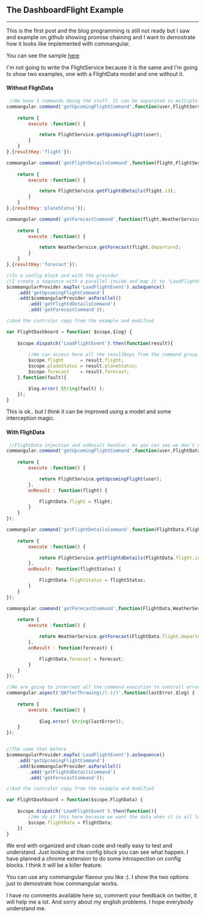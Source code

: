 
## The DashboardFlight Example
***

This is the first post and the blog programming is still not ready but I saw and example on github showing promise chaining and I want to demostrate how it looks like implemented with commangular.

You can see the sample [here](https://github.com/ThomasBurleson/angularjs-FlightDashboard)

I'm not going to write the FlightService because it is the same and I'm going to show two examples, one with a FlightData model and one without it.

#### Without FlighData

```javascript
 //We have 3 commands doing the stuff. It can be separated in multiple js files to keep the code organized
commangular.command('getUpcomingFlightCommand',function(user,FlightService) {
	
	return {
		execute :function() {

			return FlightService.getUpcomingFlight(user);
		}
	}
},{resultKey:'flight'});

commangular.command('getFlightDetailsCommand',function(flight,FlightService) {
	
	return {
		execute :function() {

			return FlightService.getFlightdDetails(flight.id);
		}
	}
},{resultKey:'planeStatus'});

commangular.command('getForecastCommand',function(flight,WeatherService) {
	
	return {
		execute :function() {

			return WeatherService.getForecast(flight.departure);
		}
	}
},{resultKey:'forecast'});

//In a config block and with the provider
//I create a sequence with a parallel inside and map it to 'LoadFlightEvent'
$commangularProvider.mapTo('LoadFlightEvent').asSequence()
	.add('getUpcomingFlightCommand')
	.add($commangularProvider.asParallel()
		.add('getFlightdDetailsCommand')
		.add('getForecastCommand'));

//And the controler copy from the example and modified

var FlightDashboard = function( $scope,$log) {
	 
	$scope.dispatch('LoadFlightEvent').then(function(result){
		
		//We can access here all the resultKeys from the command group execution
		$scope.flight      = result.flight;                    
        $scope.planeStatus = result.planeStatus;              
        $scope.forecast    = result.forecast;  
	},function(fault){

		$log.error( String(fault) );
	});
}
```
This is ok.. but I think it can be improved using a model and some interception magic.

#### With FlighData

```javascript
 //FlightData injection and onResult Handler. As you can see we don't use the 'resultKey' because we have the model.
commangular.command('getUpcomingFlightCommand',function(user,FlightData,FlightService) {
	
	return {
		execute :function() {

			return FlightService.getUpcomingFlight(user);
		},
		onResult : function(flight) {

			FlightData.flight = flight;
		}
	}
});

commangular.command('getFlightDetailsCommand',function(FlightData,FlightService) {
	
	return {
		execute :function() {

			return FlightService.getFlightdDetails(FlightData.flight.id);
		},
		onResult: function(flightStatus) {

			FlightData.flightStatus = flightStatus;
		}
	}
});

commangular.command('getForecastCommand',function(FlightData,WeatherService) {
	
	return {
		execute :function() {

			return WeatherService.getForecast(FlightData.flight.departure);
		},
		onResult : function(forecast) {

			FlightData.forecast = forecast;
		}
	}
});

//We are going to intercept all the command execution to controll errors.
commangular.aspect('@AfterThrowing(/(.)/)',function(lastError,$log) {
	
	return {
		execute :function() {
			
			$log.error( String(lastError));
	}
});


//The same that before
$commangularProvider.mapTo('LoadFlightEvent').asSequence()
	.add('getUpcomingFlightCommand')
	.add($commangularProvider.asParallel()
		.add('getFlightdDetailsCommand')
		.add('getForecastCommand'));

//And the controler copy from the example and modified

var FlightDashboard = function($scope,FlighData) {
	 
	$scope.dispatch('LoadFlightEvent').then(function(){
		//We do it this here because we want the data when it is all load.
		$scope.flightData = FlightData;
	})
}
```
We end with organized and clean code and really easy to test and understand. Just looking at the config block you can see what happen. I have planned a chrome extension to do some introspection on config blocks. I think it will be a killer feature.

You can use any commangular flavour you like :). I show the two options just to demostrate how commangular works.

I have no comments available here so, comment your feedback on twitter, it will help me a lot. And sorry about my english problems. I hope everybody understand me.

